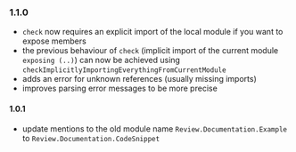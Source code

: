 ### 1.1.0
  - `check` now requires an explicit import of the local module if you want to expose members
  - the previous behaviour of `check` (implicit import of the current module `exposing (..)`) can now be achieved using `checkImplicitlyImportingEverythingFromCurrentModule`
  - adds an error for unknown references (usually missing imports)
  - improves parsing error messages to be more precise

#### 1.0.1
  - update mentions to the old module name `Review.Documentation.Example`
    to `Review.Documentation.CodeSnippet`
